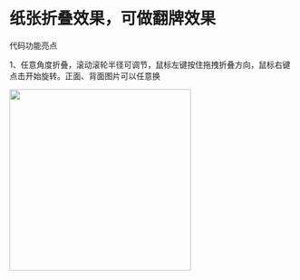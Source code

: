 # 纸张折叠效果，可做翻牌效果
代码功能亮点

1、任意角度折叠，滚动滚轮半径可调节，鼠标左键按住拖拽折叠方向，鼠标右键点击开始旋转。正面、背面图片可以任意换

 <img src="https://raw.githubusercontent.com/bachelora/pageCurl/master/preview.gif" width="320">
